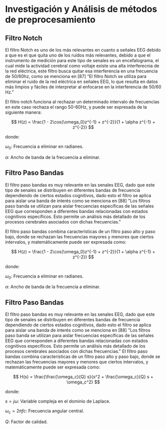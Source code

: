 # Investigación y Análisis de métodos de preprocesamiento

## Filtro Notch

El filtro Notch es uno de los más relevantes en cuanto a señales EEG debido a que es el que quita uno de los ruidos más relevantes, debido a que el instrumento de medición para este tipo de senales es un encefalograma, el cual mide la actividad cerebral como voltaje existe una alta interferecnia de la red eléctrica, este filtro busca quitar esa interferencia en una frecuencia de 50/60hz, como se menciona en [87] “El filtro Notch se utiliza para eliminar el ruido de la red eléctrica en señales EEG, lo que resulta en datos más limpios y fáciles de interpretar al enfocarse en la interferencia de 50/60 Hz.”

El filtro notch funciona al rechazar un determinado intervalo de frecuencias en este caso rechaza el rango 50-60Hz, y puede ser expresada de la siguiente manera: 

$$
H(z) = \frac{1 - 2\cos(\omega_0)z^{-1} + z^{-2}}{1 + \alpha z^{-1} + z^{-2}}
$$

donde:	

$ω_0$: Frecuencia a eliminar en radianes.

$α$: Ancho de banda de la frecuencia a eliminar.



## Filtro Paso Bandas 

El filtro paso bandas es muy relevante en las senales EEG, dado que este tipo de senales se distribuyen en diferentes bandas de frecuencia dependiendo de ciertos estados cognitivos, dado esto el filtro se aplica para aislar una banda de interés como se menciona en [88] "Los filtros paso banda se utilizan para aislar frecuencias específicas de las señales EEG que corresponden a diferentes bandas relacionadas con estados cognitivos específicos. Esto permite un análisis más detallado de los procesos cerebrales asociados con dichas frecuencias."


El filtro paso bandas combina características de un filtro paso alto y paso bajo, donde se rechazan las frecuencias mayores y menores que ciertos intervalos, y matemáticamente puede ser expresada como: 

$$
H(z) = \frac{1 - 2\cos(\omega_0)z^{-1} + z^{-2}}{1 + \alpha z^{-1} + z^{-2}}
$$


donde:	

$ω_0$: Frecuencia a eliminar en radianes.

$α$: Ancho de banda de la frecuencia a eliminar.


## Filtro Paso Bandas 
El filtro paso bandas es muy relevante en las senales EEG, dado que este tipo de senales se distribuyen en diferentes bandas de frecuencia dependiendo de ciertos estados cognitivos, dado esto el filtro se aplica para aislar una banda de interés como se menciona en [88] "Los filtros paso banda se utilizan para aislar frecuencias específicas de las señales EEG que corresponden a diferentes bandas relacionadas con estados cognitivos específicos. Esto permite un análisis más detallado de los procesos cerebrales asociados con dichas frecuencias."
El filtro paso bandas combina características de un filtro paso alto y paso bajo, donde se rechazan las frecuencias mayores y menores que ciertos intervalos, y matemáticamente puede ser expresada como: 


$$
H(s) = \frac{\frac{\omega_c}{Q} s}{s^2 + \frac{\omega_c}{Q} s + \omega_c^2}
$$


donde:	

$s=jω$: Variable compleja en el dominio de Laplace.

$ω_c=2πfc$: Frecuencia angular central.

$Q$: Factor de calidad. 


